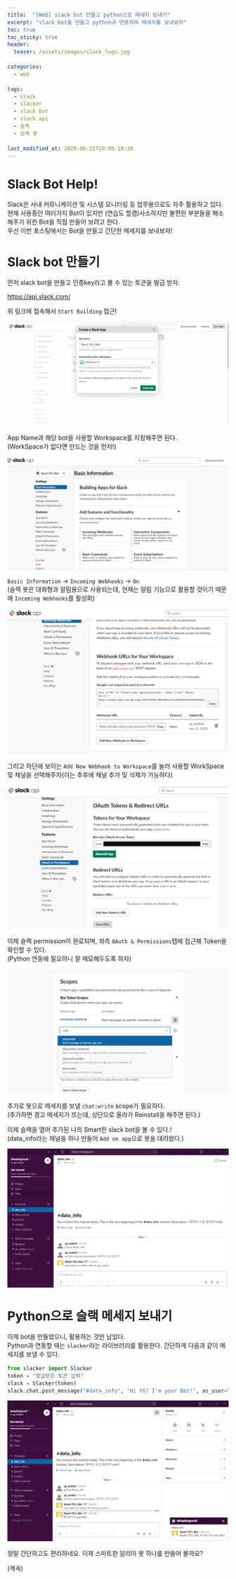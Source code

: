 ```yaml
---
title:  "[Web] slack bot 만들고 python으로 메세지 보내기"
excerpt: "slack bot을 만들고 python과 연동하여 메세지를 보내보자"
toc: true
toc_sticky: true
header:
  teaser: /assets/images/slack_logo.jpg

categories:
  - web

tags:
  - slack
  - slacker
  - slack bot
  - slack api
  - 슬랙
  - 슬랙 봇

last_modified_at: 2020-06-21T19:00-19:30
---
```


# Slack Bot Help!  

Slack은 사내 커뮤니케이션 및 시스템 모니터링 등 업무용으로도 자주 활용하고 있다. 현재 사용중인 여러가지 Bot이 있지만 (연습도 할겸)사소하지만 불편한 부분들을 해소해주기 위한 Bot을 직접 만들어 보려고 한다.  
우선 이번 포스팅에서는 Bot을 만들고 간단한 메세지를 보내보자!  
  
# Slack bot 만들기  

먼저 slack bot을 만들고 인증key라고 볼 수 있는 토큰을 발급 받자.  

https://api.slack.com/  
  
  
위 링크에 접속해서 `Start Building` 접근!  

![png](/assets/images/slackbot/create_slackbot1.png)

App Name과 해당 bot을 사용할 Workspace를 지정해주면 된다.  
(WorkSpace가 없다면 만드는 것을 먼저!)  

![png](/assets/images/slackbot/create_slackbot2.png)  

`Basic Information` -> `Incoming Webhooks` -> `On`  
(슬랙 봇은 대화형과 알림용으로 사용되는데, 현재는 알림 기능으로 활용할 것이기 때문에 `Incoming Webhooks`를 활성화)  

![png](/assets/images/slackbot/create_slackbot3.png)  

그리고 하단에 보이는 `Add New Webhook to Workspace`를 눌러 사용할 WorkSpace 및 채널을 선택해주자(이는 추후에 채널 추가 및 삭제가 가능하다)  

![png](/assets/images/slackbot/create_slackbot4.png)  

이제 슬랙 permission이 완료되며, 좌측 `OAuth & Permissions`탭에 접근해 Token을 확인할 수 있다.  
(Python 연동에 필요하니 잘 메모해두도록 하자)  

![png](/assets/images/slackbot/create_slackbot5.png)  

추가로 봇으로 메세지를 보낼 `chat:write` scope가 필요하다.  
(추가하면 경고 메세지가 뜨는데, 상단으로 올라가 Reinstall을 해주면 된다.)  

이제 슬랙을 열어 추가된 나의 Smart한 slack bot을 볼 수 있다.!  
(data_info라는 채널을 하나 만들어 `Add on app`으로 봇을 데려왔다.)  

![png](/assets/images/slackbot/create_slackbot6.png)  

  
  
# Python으로 슬랙 메세지 보내기  

이제 bot을 만들었으니, 활용하는 것만 남았다.  
Python과 연동할 때는 `slacker`라는 라이브러리를 활용한다. 간단하게 다음과 같이 메세지를 보낼 수 있다.  

```python
from slacker import Slacker
token = "발급받은 토큰 입력"
slack = Slacker(token)
slack.chat.post_message("#data_info", "Hi YG? I'm your Bot!", as_user=True)
```

![png](/assets/images/slackbot/create_slackbot7.png)  

정말 간단하고도 편리하네요. 이제 스마트한 알리미 봇 하나를 만들어 볼까요?  

(계속)  